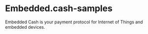 # Embedded.cash-samples
Embedded Cash is your payment protocol for Internet of Things and embedded devices.
